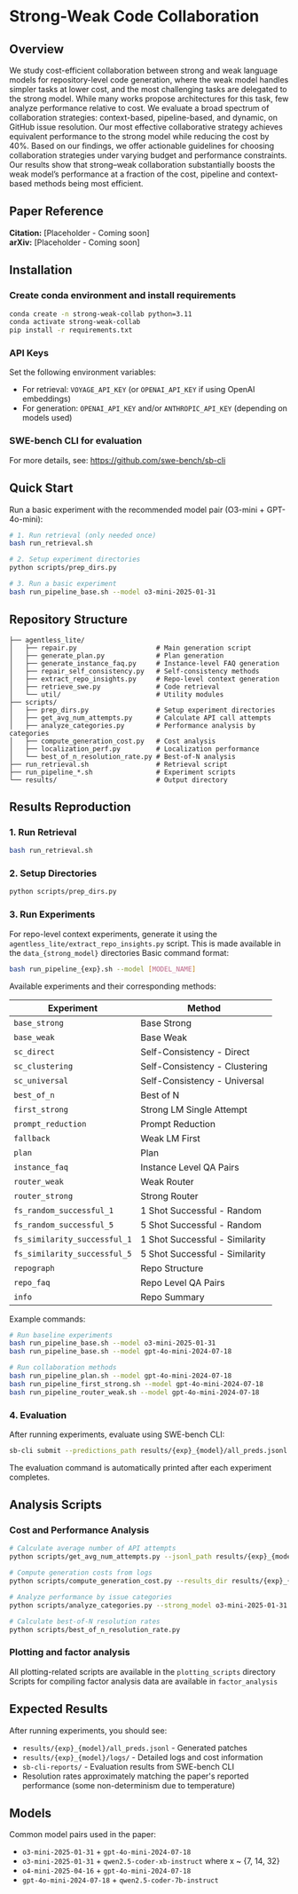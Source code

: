 # Strong-Weak Code Collaboration

## Overview

We study cost-efficient collaboration between strong and weak language models for repository-level code generation, where the weak model handles simpler tasks at lower cost, and the most challenging tasks are delegated to the strong model.
While many works propose architectures for this task, few analyze performance relative to cost. 
We evaluate a broad spectrum of collaboration strategies: context-based, pipeline-based, and dynamic, on GitHub issue resolution.
Our most effective collaborative strategy achieves equivalent performance to the strong model while reducing the cost by 40%.
Based on our findings, we offer actionable guidelines for choosing collaboration strategies under varying budget and performance constraints.
Our results show that strong–weak collaboration substantially boosts the weak model’s performance at a fraction of the cost, pipeline and context-based methods being most efficient. 

## Paper Reference

**Citation:** [Placeholder - Coming soon]  
**arXiv:** [Placeholder - Coming soon]

## Installation

### Create conda environment and install requirements
```bash
conda create -n strong-weak-collab python=3.11
conda activate strong-weak-collab
pip install -r requirements.txt
```

### API Keys
Set the following environment variables:
- For retrieval: `VOYAGE_API_KEY` (or `OPENAI_API_KEY` if using OpenAI embeddings)
- For generation: `OPENAI_API_KEY` and/or `ANTHROPIC_API_KEY` (depending on models used)

### SWE-bench CLI for evaluation
For more details, see: https://github.com/swe-bench/sb-cli

## Quick Start

Run a basic experiment with the recommended model pair (O3-mini + GPT-4o-mini):

```bash
# 1. Run retrieval (only needed once)
bash run_retrieval.sh

# 2. Setup experiment directories
python scripts/prep_dirs.py

# 3. Run a basic experiment
bash run_pipeline_base.sh --model o3-mini-2025-01-31
```

## Repository Structure

```
├── agentless_lite/
│   ├── repair.py                    # Main generation script
│   ├── generate_plan.py             # Plan generation
│   ├── generate_instance_faq.py     # Instance-level FAQ generation
│   ├── repair_self_consistency.py   # Self-consistency methods
│   ├── extract_repo_insights.py     # Repo-level context generation
│   ├── retrieve_swe.py              # Code retrieval
│   └── util/                        # Utility modules
├── scripts/
│   ├── prep_dirs.py                 # Setup experiment directories
│   ├── get_avg_num_attempts.py      # Calculate API call attempts
│   ├── analyze_categories.py        # Performance analysis by categories
│   ├── compute_generation_cost.py   # Cost analysis
│   ├── localization_perf.py         # Localization performance
│   └── best_of_n_resolution_rate.py # Best-of-N analysis
├── run_retrieval.sh                 # Retrieval script
├── run_pipeline_*.sh                # Experiment scripts
└── results/                         # Output directory
```

## Results Reproduction

### 1. Run Retrieval
```bash
bash run_retrieval.sh
```

### 2. Setup Directories
```bash
python scripts/prep_dirs.py
```

### 3. Run Experiments

For repo-level context experiments, generate it using the `agentless_lite/extract_repo_insights.py` script. This is made available in the `data_{strong_model}` directories
Basic command format:
```bash
bash run_pipeline_{exp}.sh --model [MODEL_NAME]
```

Available experiments and their corresponding methods:

| Experiment | Method |
|------------|--------|
| `base_strong` | Base Strong |
| `base_weak` | Base Weak |
| `sc_direct` | Self-Consistency - Direct |
| `sc_clustering` | Self-Consistency - Clustering |
| `sc_universal` | Self-Consistency - Universal |
| `best_of_n` | Best of N |
| `first_strong` | Strong LM Single Attempt |
| `prompt_reduction` | Prompt Reduction |
| `fallback` | Weak LM First |
| `plan` | Plan |
| `instance_faq` | Instance Level QA Pairs |
| `router_weak` | Weak Router |
| `router_strong` | Strong Router |
| `fs_random_successful_1` | 1 Shot Successful - Random |
| `fs_random_successful_5` | 5 Shot Successful - Random |
| `fs_similarity_successful_1` | 1 Shot Successful - Similarity |
| `fs_similarity_successful_5` | 5 Shot Successful - Similarity |
| `repograph` | Repo Structure |
| `repo_faq` | Repo Level QA Pairs |
| `info` | Repo Summary |

Example commands:
```bash
# Run baseline experiments
bash run_pipeline_base.sh --model o3-mini-2025-01-31
bash run_pipeline_base.sh --model gpt-4o-mini-2024-07-18

# Run collaboration methods
bash run_pipeline_plan.sh --model gpt-4o-mini-2024-07-18
bash run_pipeline_first_strong.sh --model gpt-4o-mini-2024-07-18
bash run_pipeline_router_weak.sh --model gpt-4o-mini-2024-07-18
```

### 4. Evaluation

After running experiments, evaluate using SWE-bench CLI:
```bash
sb-cli submit --predictions_path results/{exp}_{model}/all_preds.jsonl --run_id agentless_lite_{exp}_{model} swe-bench_lite test
```

The evaluation command is automatically printed after each experiment completes.

## Analysis Scripts

### Cost and Performance Analysis
```bash
# Calculate average number of API attempts
python scripts/get_avg_num_attempts.py --jsonl_path results/{exp}_{model}/all_preds.jsonl

# Compute generation costs from logs
python scripts/compute_generation_cost.py --results_dir results/{exp}_{model}

# Analyze performance by issue categories
python scripts/analyze_categories.py --strong_model o3-mini-2025-01-31 --weak_model gpt-4o-mini-2024-07-18

# Calculate best-of-N resolution rates
python scripts/best_of_n_resolution_rate.py
```

### Plotting and factor analysis

All plotting-related scripts are available in the `plotting_scripts` directory
Scripts for compiling factor analysis data are available in `factor_analysis`

## Expected Results

After running experiments, you should see:
- `results/{exp}_{model}/all_preds.jsonl` - Generated patches
- `results/{exp}_{model}/logs/` - Detailed logs and cost information
- `sb-cli-reports/` - Evaluation results from SWE-bench CLI
- Resolution rates approximately matching the paper's reported performance (some non-determinism due to temperature)

## Models

Common model pairs used in the paper:
- `o3-mini-2025-01-31` + `gpt-4o-mini-2024-07-18`
- `o3-mini-2025-01-31` + `qwen2.5-coder-xb-instruct` where x ~ {7, 14, 32}
- `o4-mini-2025-04-16` + `gpt-4o-mini-2024-07-18`
- `gpt-4o-mini-2024-07-18` + `qwen2.5-coder-7b-instruct`
